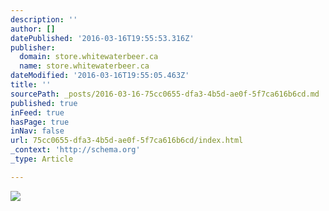 ```yaml
---
description: ''
author: []
datePublished: '2016-03-16T19:55:53.316Z'
publisher:
  domain: store.whitewaterbeer.ca
  name: store.whitewaterbeer.ca
dateModified: '2016-03-16T19:55:05.463Z'
title: ''
sourcePath: _posts/2016-03-16-75cc0655-dfa3-4b5d-ae0f-5f7ca616b6cd.md
published: true
inFeed: true
hasPage: true
inNav: false
url: 75cc0655-dfa3-4b5d-ae0f-5f7ca616b6cd/index.html
_context: 'http://schema.org'
_type: Article

---
```

![](https://cdn.shopify.com/s/files/1/0304/4089/t/2/assets/slideshow_1.jpg?1621412427807221734)